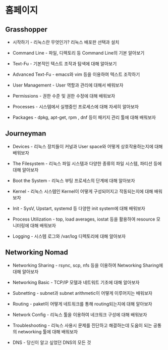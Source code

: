 # 홈페이지 

## Grasshopper

* 시작하기 - 리눅스란 무엇인가? 리눅스 배포판 선택과 설치

* Command Line - 파일, 디렉토리 등 Command Line의 기본 알아보기 

* Text-Fu - 기본적인 텍스트 조작과 탐색에 대해 알아보기 

* Advanced Text-Fu - emacs와 vim 등을 이용하여 텍스트 조작하기 

* User Management - User 역할과 관리에 대해서 배워보자 

* Permissions - 권한 수준 및 권한 수정에 대해 배워보자 

* Processes - 시스템에서 실행중인 프로세스에 대해 자세히 알아보자 

* Packages - dpkg, apt-get, rpm , dnf 등이 패키지 관리 툴에 대해 배워보자 

## Journeyman

* Devices - 리눅스 장치들이 커널과 User space와 어떻게 상호작용하는지에 대해 배워보자 

* The Filesystem - 리눅스 파일 시스템과 다양한 종류의 파일 시스템, 파티션 등에 대해 알아보자

* Boot the System - 리눅스 부팅 프로세스의 단계에 대해 알아보자 

* Kernel - 리눅스 시스템인 Kernel이 어떻게 구성되어지고 작동되는지에 대해 배워보자 

* Init - SysV, Upstart, systemd 등 다양한 init system에 대해 배워보자 

* Process Utilization - top, load averages, iostat 등을 활용하여 resource 모니터링에 대해 배워보자 

* Logging - 시스템 로그와 /var/log 디렉토리에 대해 알아보자 

## Networking Nomad

* Networking Sharing - rsync, scp, nfs 등을 이용하여 Networking Sharing에 대해 알아보자 

* Networking Basic - TCP/IP 모델과 네트워트 기초에 대해 알아보자 

* Subnetting - subnet과 subnet arithmetic이 어떻게 이루어지는 배워보자 

* Routing - paket이 어떻게 네트워크를 통해 routing되는지에 대해 알아보자 

* Network Config - 리눅스 툴을 이용하여 네크워크 구성에 대해 배워보자 

* Troubleshooting - 리눅스 사용시 문제를 진단하고 해결하는데 도움이 되는 공통의 networking 툴에 대해 배워보자 

* DNS - 당신이 알고 싶었던 DNS의 모든 것

